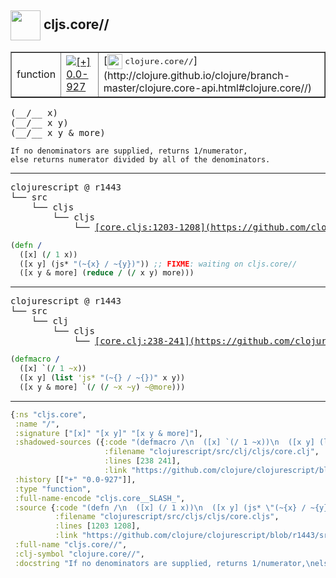 ## <img width="48px" valign="middle" src="http://i.imgur.com/Hi20huC.png"> cljs.core//

 <table border="1">
<tr>
<td>function</td>
<td><a href="https://github.com/cljsinfo/api-refs/tree/0.0-927"><img valign="middle" alt="[+] 0.0-927" src="https://img.shields.io/badge/+-0.0--927-lightgrey.svg"></a> </td>
<td>
[<img height="24px" valign="middle" src="http://i.imgur.com/1GjPKvB.png"> <samp>clojure.core//</samp>](http://clojure.github.io/clojure/branch-master/clojure.core-api.html#clojure.core//)
</td>
</tr>
</table>

 <samp>
(__/__ x)<br>
(__/__ x y)<br>
(__/__ x y & more)<br>
</samp>

```
If no denominators are supplied, returns 1/numerator,
else returns numerator divided by all of the denominators.
```

---

 <pre>
clojurescript @ r1443
└── src
    └── cljs
        └── cljs
            └── <ins>[core.cljs:1203-1208](https://github.com/clojure/clojurescript/blob/r1443/src/cljs/cljs/core.cljs#L1203-L1208)</ins>
</pre>

```clj
(defn /
  ([x] (/ 1 x))
  ([x y] (js* "(~{x} / ~{y})")) ;; FIXME: waiting on cljs.core//
  ([x y & more] (reduce / (/ x y) more)))
```


---

 <pre>
clojurescript @ r1443
└── src
    └── clj
        └── cljs
            └── <ins>[core.clj:238-241](https://github.com/clojure/clojurescript/blob/r1443/src/clj/cljs/core.clj#L238-L241)</ins>
</pre>

```clj
(defmacro /
  ([x] `(/ 1 ~x))
  ([x y] (list 'js* "(~{} / ~{})" x y))
  ([x y & more] `(/ (/ ~x ~y) ~@more)))
```

---

```clj
{:ns "cljs.core",
 :name "/",
 :signature ["[x]" "[x y]" "[x y & more]"],
 :shadowed-sources ({:code "(defmacro /\n  ([x] `(/ 1 ~x))\n  ([x y] (list 'js* \"(~{} / ~{})\" x y))\n  ([x y & more] `(/ (/ ~x ~y) ~@more)))",
                     :filename "clojurescript/src/clj/cljs/core.clj",
                     :lines [238 241],
                     :link "https://github.com/clojure/clojurescript/blob/r1443/src/clj/cljs/core.clj#L238-L241"}),
 :history [["+" "0.0-927"]],
 :type "function",
 :full-name-encode "cljs.core__SLASH_",
 :source {:code "(defn /\n  ([x] (/ 1 x))\n  ([x y] (js* \"(~{x} / ~{y})\")) ;; FIXME: waiting on cljs.core//\n  ([x y & more] (reduce / (/ x y) more)))",
          :filename "clojurescript/src/cljs/cljs/core.cljs",
          :lines [1203 1208],
          :link "https://github.com/clojure/clojurescript/blob/r1443/src/cljs/cljs/core.cljs#L1203-L1208"},
 :full-name "cljs.core//",
 :clj-symbol "clojure.core//",
 :docstring "If no denominators are supplied, returns 1/numerator,\nelse returns numerator divided by all of the denominators."}

```
